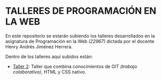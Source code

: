 # TALLERES DE PROGRAMACIÓN EN LA WEB

En este repositorio se estarán subiendo los talleres desarrollados en la asignatura de Programación en la Web _(22967)_ dictada por el docente Henry Andrés Jiménez Herrera.

Dentro de los talleres aquí subidos están:

- [Taller 2](Taller_2): Taller que combina conocimientos de GIT _(trabajo colaborativo)_, HTML y CSS nativo.
